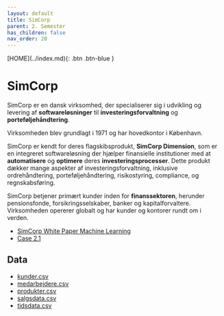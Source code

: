 ```yaml
---
layout: default
title: SimCorp
parent: 2. Semester
has_children: false
nav_order: 20
---
```


<span class="fs-1">
[HOME](../index.md){: .btn .btn-blue }
</span>

# SimCorp
SimCorp er en dansk virksomhed, der specialiserer sig i udvikling og levering af **softwareløsninger** til **investeringsforvaltning** og **porteføljehåndtering**.

Virksomheden blev grundlagt i 1971 og har hovedkontor i København.

SimCorp er kendt for deres flagskibsprodukt, **SimCorp Dimension**, som er en integreret softwareløsning der hjælper finansielle institutioner med at **automatisere** og **optimere** deres **investeringsprocesser**. Dette produkt dækker mange aspekter af investeringsforvaltning, inklusive ordrehåndtering, porteføljehåndtering, risikostyring, compliance, og regnskabsføring.

SimCorp betjener primært kunder inden for **finanssektoren**, herunder pensionsfonde, forsikringsselskaber, banker og kapitalforvaltere. Virksomheden opererer globalt og har kunder og kontorer rundt om i verden.

- [SimCorp White Paper Machine Learning](./SimCorp_Machine_learning_white_paper.pdf)
- [Case 2.1](./Case%202.1%20-%20SimCorp.pdf)

## Data
- [kunder.csv](./data/kunder.csv)
- [medarbejdere.csv](./data/medarbejdere.csv)
- [produkter.csv](./data/produkter.csv)
- [salgsdata.csv](./data/salgsdata.csv)
- [tidsdata.csv](./data/tidsdata.csv)
